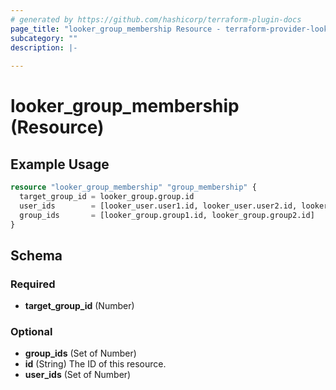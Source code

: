 ```yaml
---
# generated by https://github.com/hashicorp/terraform-plugin-docs
page_title: "looker_group_membership Resource - terraform-provider-looker"
subcategory: ""
description: |-
  
---
```


# looker_group_membership (Resource)



## Example Usage

```terraform
resource "looker_group_membership" "group_membership" {
  target_group_id = looker_group.group.id
  user_ids        = [looker_user.user1.id, looker_user.user2.id, looker_user.user3.id]
  group_ids       = [looker_group.group1.id, looker_group.group2.id]
}
```

<!-- schema generated by tfplugindocs -->
## Schema

### Required

- **target_group_id** (Number)

### Optional

- **group_ids** (Set of Number)
- **id** (String) The ID of this resource.
- **user_ids** (Set of Number)


